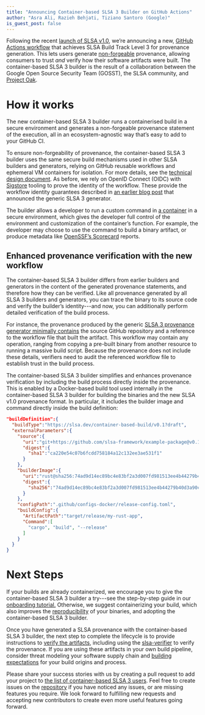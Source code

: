 ```yaml
---
title: "Announcing Container-based SLSA 3 Builder on GitHub Actions"
author: "Asra Ali, Razieh Behjati, Tiziano Santoro (Google)"
is_guest_post: false
---
```


Following the recent [launch of SLSA v1.0](https://security.googleblog.com/2023/04/celebrating-slsa-v10-securing-software.html), we’re announcing a new, [GitHub Actions workflow](https://github.com/slsa-framework/slsa-github-generator/tree/main/internal/builders/docker) that achieves SLSA Build Track Level 3 for provenance generation. This lets users generate [non-forgeable](/spec/v1.0-rc1/requirements.md#provenance-non-forgeable) provenance, allowing consumers to trust _and_ verify how their software artifacts were built. The container-based SLSA 3 builder is the result of a collaboration between the Google Open Source Security Team (GOSST), the SLSA community, and [Project Oak](https://github.com/project-oak/oak).

# **How it works**

The new container-based SLSA 3 builder runs a containerised build in a secure environment and generates a non-forgeable provenance statement of the execution, all in an ecosystem-agnostic way that’s easy to add to your GitHub CI.

To ensure non-forgeability of provenance, the container-based SLSA 3 builder uses the same secure build mechanisms used in other SLSA builders and generators, relying on GitHub reusable workflows and ephemeral VM containers for isolation. For more details, see the [technical design document](https://github.com/slsa-framework/slsa-github-generator/blob/main/SPECIFICATIONS.md). As before, we rely on OpenID Connect (OIDC) with [Sigstore](https://www.sigstore.dev/) tooling to prove the identity of the workflow. These provide the workflow identity guarantees described in [an earlier blog post](https://security.googleblog.com/2022/04/improving-software-supply-chain.html) that announced the generic SLSA 3 generator.

The builder allows a developer to run a custom command in [a container](https://opencontainers.org/) in a secure environment, which gives the developer full control of the environment and customization of the container’s function. For example, the developer may choose to use the command to build a binary artifact, or produce metadata like [OpenSSF’s Scorecard](https://securityscorecards.dev/) reports.

## **Enhanced provenance verification with the new workflow**

The container-based SLSA 3 builder differs from earlier builders and generators in the content of the generated provenance statements, and therefore how they can be verified. Like all provenance generated by all SLSA 3 builders and generators, you can trace the binary to its source code and verify the builder’s identity---and now, you can additionally perform detailed verification of the build process.

For instance, the provenance produced by the generic [SLSA 3 provenance generator minimally contains](/_posts/2022-08-29-slsa-github-workflows-generic-ga.md) the source GitHub repository and a reference to the workflow file that built the artifact. This workflow may contain any operation, ranging from copying a pre-built binary from another resource to running a massive build script. Because the provenance does not include these details, verifiers need to audit the referenced workflow file to establish trust in the build process.

The container-based SLSA 3 builder simplifies and enhances provenance verification by including the build process directly inside the provenance. This is enabled by a Docker-based build tool used internally in the container-based SLSA 3 builder for building the binaries and the new SLSA v1.0 provenance format. In particular, it includes the builder image and command directly inside the build definition:

```json
"buildDefinition":{
  "buildType":"https://slsa.dev/container-based-build/v0.1?draft",
  "externalParameters":{
    "source":{
      "uri":"git+https://github.com/slsa-framework/example-package@v0.1",
      "digest":{
        "sha1":"ca220e54c07b6fcdd758184a12c132ee3ae531f1"
      }
    },
    "builderImage":{
      "uri":"rust@sha256:74ad9d14ec89bc4e83bf2a3d007fd981513ee4b44279b40d3a90c001a6ca938c",
      "digest":{
        "sha256":"74ad9d14ec89bc4e83bf2a3d007fd981513ee4b44279b40d3a90c001a6ca938c"
      }
    },
    "configPath":".github/configs-docker/release-config.toml",
    "buildConfig":{
      "ArtifactPath":"target/release/my-rust-app",
      "Command":[
        "cargo", "build", "--release"
      ]
    }
  }
}
```

# **Next Steps**

If your builds are already containerized, we encourage you to give the container-based SLSA 3 builder a try---see the step-by-step guide in our [onboarding tutorial.](https://github.com/project-oak/hello-transparent-release/blob/main/README.md) Otherwise, we suggest containerizing your build, which also improves the [reproducibility](https://reproducible-builds.org/) of your binaries, and adopting the container-based SLSA 3 builder.

Once you have generated a SLSA provenance with the container-based SLSA 3 builder, the next step to complete the lifecycle is to provide instructions to [verify the artifacts](/spec/v1.0/verifying-artifacts.md), including using the [slsa-verifier](https://github.com/slsa-framework/slsa-verifier) to verify the provenance. If you are using these artifacts in your own build pipeline, consider threat modeling your software supply chain and [building expectations](/spec/v1.0/verifying-artifacts#forming-expectations) for your build origins and process.

Please share your success stories with us by creating a pull request to add your project to [the list of container-based SLSA 3 users](https://github.com/slsa-framework/slsa-github-generator/blob/main/internal/builders/docker/README.md#users). Feel free to create issues on the [repository](https://github.com/slsa-framework/slsa-github-generator) if you have noticed any issues, or are missing features you require. We look forward to fulfilling new requests and accepting new contributors to create even more useful features going forward.
